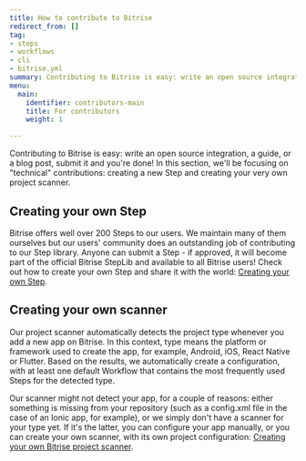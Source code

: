 ```yaml
---
title: How to contribute to Bitrise
redirect_from: []
tag:
- steps
- workflows
- cli
- bitrise.yml
summary: Contributing to Bitrise is easy: write an open source integration, a guide, or a blog post, submit it and you're done! In this section, we'll be focusing on "technical" contributions: creating a new Step and creating your very own project scanner.
menu:
  main:
    identifier: contributors-main
    title: For contributors
    weight: 1

---
```


Contributing to Bitrise is easy: write an open source integration, a guide, or a blog post, submit it and you're done! In this section, we'll be focusing on "technical" contributions: creating a new Step and creating your very own project scanner.

## Creating your own Step

Bitrise offers well over 200 Steps to our users. We maintain many of them ourselves but our users' community does an outstanding job of contributing to our Step library. Anyone can submit a Step - if approved, it will become part of the official Bitrise StepLib and available to all Bitrise users! Check out how to create your own Step and share it with the world: [Creating your own Step](/contributors/create-your-own-step/).

## Creating your own scanner

Our project scanner automatically detects the project type whenever you add a new app on Bitrise. In this context, type means the platform or framework used to create the app, for example, Android, iOS, React Native or Flutter. Based on the results, we automatically create a configuration, with at least one default Workflow that contains the most frequently used Steps for the detected type.

Our scanner might not detect your app, for a couple of reasons: either something is missing from your repository (such as a config.xml file in the case of an Ionic app, for example), or we simply don't have a scanner for your type yet. If it's the latter, you can configure your app manually, or you can create your own scanner, with its own project configuration: [Creating your own Bitrise project scanner](/contributors/creating-your-own-bitrise-project-scanner/).
